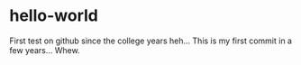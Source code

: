 # hello-world
First test on github since the college years heh...
This is my first commit in a few years... Whew.
